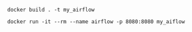 ```console
docker build . -t my_airflow
```

```console
docker run -it --rm --name airflow -p 8080:8080 my_aiflow
```
